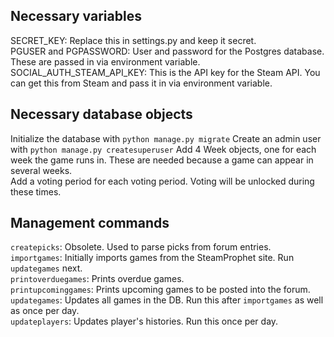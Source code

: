## Necessary variables

SECRET_KEY: Replace this in settings.py and keep it secret.  
PGUSER and PGPASSWORD: User and password for the Postgres database. These are passed in via environment variable.  
SOCIAL_AUTH_STEAM_API_KEY: This is the API key for the Steam API. You can get this from Steam and pass it in
via environment variable.

## Necessary database objects

Initialize the database with `python manage.py migrate`
Create an admin user with `python manage.py createsuperuser`
Add 4 Week objects, one for each week the game runs in. These are needed because a game can appear in several weeks.  
Add a voting period for each voting period. Voting will be unlocked during these times.  

## Management commands

`createpicks`: Obsolete. Used to parse picks from forum entries.  
`importgames`: Initially imports games from the SteamProphet site. Run `updategames` next.  
`printoverduegames`: Prints overdue games.  
`printupcominggames`: Prints upcoming games to be posted into the forum.  
`updategames`: Updates all games in the DB. Run this after `importgames` as well as once per day.  
`updateplayers`: Updates player's histories. Run this once per day.  
